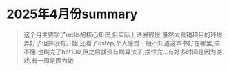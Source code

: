 # 2025年4月份summary
> 这个月主要学了redis的核心知识,但实际上进展很慢,虽然大营销项目的环境弄好了但并没有开始,还看了ostep,个人感觉一般不知道这本书好在哪里,搞不懂.也刷完了hot100,但之后就没有刷算法了,摆烂完...有好多时间是因为游戏,有一周是因为她